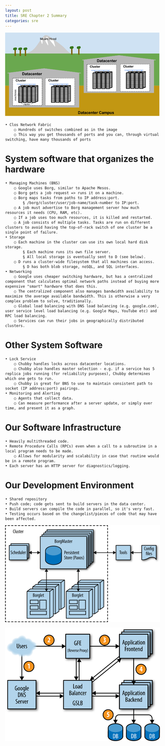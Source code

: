 ```yaml
---
layout: post
title: SRE Chapter 2 Summary
categories: sre
---
```


![Image](/docs/assets/images/sre-book/ch2/sre-ch2.png)

	• Clos Network Fabric
		○ Hundreds of switches combined as in the image
		○ This way you get thousands of ports and you can, through virtual switching, have many thousands of ports

# System software that organizes the hardware

	• Managing Machines (BNS)
		○ Google uses Borg, similar to Apache Mesos.
		○ Borg gets a job request => runs it on a machine.
		○ Borg maps tasks from paths to IP address:port.
			§ /borg/cluster/user/job-name/task-number to IP:port.
		○ A job must advertise to Borg management server how much resources it needs (CPU, RAM, etc).
		○ If a job uses too much resources, it is killed and restarted.
		○ A job consists of multiple tasks. Tasks are run on different clusters to avoid having the top-of-rack switch of one cluster be a single point of failure.
	• Storage
		○ Each machine in the cluster can use its own local hard disk storage.
			§ Each machine runs its own file server.
			§ All local storage is eventually sent to D (see below).
		○ D runs a cluster-wide filesystem that all machines can access.
			§ D has both blob storage, noSQL, and SQL interfaces.
	• Networking
		○ Google uses cheaper switching hardware, but has a centralized component that calculates optimal network paths instead of buying more expensive "smart" hardware that does this.
		○ The centralized component also manages bandwidth availability to maximize the average available bandwidth. This is otherwise a very complex problem to solve, traditionally.
		○ Global load balancing with DNS load balancing (e.g. google.com), user service level load balancing (e.g. Google Maps, YouTube etc) and RPC load balancing.
		○ Services can run their jobs in geographically distributed clusters.

# Other System Software

	• Lock Service
		○ Chubby handles locks across datacenter locations.
		○ Chubby also handles master selection - e.g. if a service has 5 replica jobs running (for reliability purposes), Chubby determines which one gets to run.
		○ Chubby is great for BNS to use to maintain consistent path to socket (IP address:port) pairings.
	• Monitoring and Alerting
		○ Agents that collect data.
		○ Can measure performance after a server update, or simply over time, and present it as a graph.

# Our Software Infrastructure

	• Heavily multithreaded code.
	• Remote Procedure Calls (RPCs) even when a call to a subroutine in a local program needs to be made.
		○ Allows for modularity and scalability in case that routine would be in a remote program.
	• Each server has an HTTP server for diagnostics/logging.

# Our Development Environment

	• Shared repository
	• Push code; code gets sent to build servers in the data center.
	• Build servers can compile the code in parallel, so it's very fast.
	• Testing occurs based on the changelist/pieces of code that may have been affected.

	
![Image](/docs/assets/images/sre-book/ch2/sre-ch2-2.png)

![Image](/docs/assets/images/sre-book/ch2/sre-ch2-3.png)

